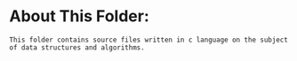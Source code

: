 # About This Folder:  
```
This folder contains source files written in c language on the subject of data structures and algorithms.
```
